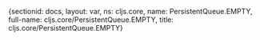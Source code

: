 {sectionid: docs, layout: var, ns: cljs.core, name: PersistentQueue.EMPTY, full-name: cljs.core/PersistentQueue.EMPTY,
  title: cljs.core/PersistentQueue.EMPTY}
